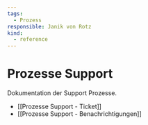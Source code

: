 ```yaml
---
tags:
  - Prozess
responsible: Janik von Rotz
kind:
  - reference
---
```

# Prozesse Support
Dokumentation der Support Prozesse.

* [[Prozesse Support - Ticket]]
* [[Prozesse Support - Benachrichtigungen]]